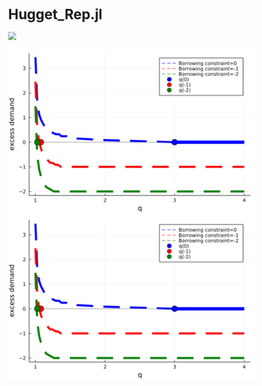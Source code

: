 # Hugget_Rep.jl

[![](https://img.shields.io/badge/docs-dev-blue.svg)](https://fgerding.github.io/Huggett_replicate.jl/dev/)


![50x50](/docs/graph_1.png)
![50x50](/docs/graph_1.png)
